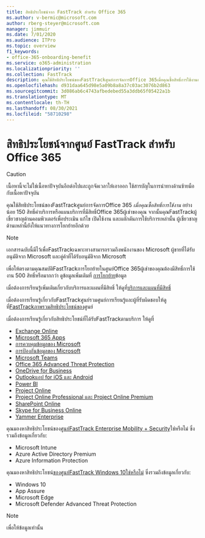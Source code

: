 ```yaml
---
title: สิทธิประโยชน์จาก FastTrack สำหรับ Office 365
ms.author: v-bermic@microsoft.com
author: rberg-steyer@microsoft.com
manager: jimmuir
ms.date: 7/01/2020
ms.audience: ITPro
ms.topic: overview
f1_keywords:
- office-365-onboarding-benefit
ms.service: o365-administration
ms.localizationpriority: ''
ms.collection: FastTrack
description: คุณใช้สิทธิประโยชน์ของFastTrackศูนย์การจัดการOffice 365เมื่อคุณซื้อสิทธิ์การใช้งานอย่างน้อย 150 สิทธิ์ค่าบริการหรือแผนบริการที่มีสิทธิ์Office 365ผู้เช่าของคุณ จากนั้นคุณFastTrackผู้เชี่ยวชาญด้านคอมพิวเตอร์เพื่อประเมิน แก้ไข เปิดใช้งาน และผลักดันการใช้บริการเหล่านั้น ผู้เชี่ยวชาญด้านเหล่านี้ยังให้แนวทางการโยกย้ายอีกด้วย
ms.openlocfilehash: d931daa645d98e5a09b8a8a37c03ac3076b2d863
ms.sourcegitcommit: 3d086ab6c4743afbedebed55a3ddb65f05422a1b
ms.translationtype: MT
ms.contentlocale: th-TH
ms.lasthandoff: 08/30/2021
ms.locfileid: "58710298"
---
```

# <a name="fasttrack-center-benefit-for-office-365"></a>สิทธิประโยชน์จากศูนย์ FastTrack สำหรับ Office 365

> [!CAUTION]
> เนื้อหานี้จะไม่ใช่เนื้อหาปัจจุบันอีกต่อไปและถูกจัดเวลาให้เอาออก ใช้สารบัญในการนําทางด้านซ้ายมือกับเนื้อหาปัจจุบัน

คุณใช้สิทธิประโยชน์ของFastTrackศูนย์การจัดการOffice 365 *เมื่อคุณซื้อสิทธิ์การใช้งาน* อย่างน้อย 150 สิทธิ์ค่าบริการหรือแผนบริการที่มีสิทธิ์Office 365ผู้เช่าของคุณ จากนั้นคุณFastTrackผู้เชี่ยวชาญด้านคอมพิวเตอร์เพื่อประเมิน แก้ไข เปิดใช้งาน และผลักดันการใช้บริการเหล่านั้น ผู้เชี่ยวชาญด้านเหล่านี้ยังให้แนวทางการโยกย้ายอีกด้วย 
  
> [!NOTE]
> เอกสารฉบับนี้มีไว้เพื่อFastTrackเฉพาะทางสามารถรวมถึงพนักงานของ Microsoft ผู้ขายที่ได้รับอนุมัติจาก Microsoft และคู่ค้าที่ได้รับอนุมัติจาก Microsoft 
  
เพื่อให้ตรงตามคุณสมบัติFastTrackการโยกย้ายในศูนย์Office 365ผู้เช่าของคุณต้องมีสิทธิ์การใช้งาน 500 สิทธิ์หรือมากกว่า ดูข้อมูลเพิ่มเติมที่ [การโยกย้าย](O365-data-migration.md)ข้อมูล
  
เมื่อต้องการเรียนรู้เพิ่มเติมเกี่ยวกับบริการและแผนที่มีสิทธิ์ ให้ดูที่[บริการและแผนที่มีสิทธิ์](M365-eligible-services-and-plans.md)
  
เมื่อต้องการเรียนรู้เกี่ยวกับFastTrackศูนย์รวมศูนย์การเรียนรู้และผู้ที่รับผิดชอบให้ดูที่[FastTrackภาพรวมสิทธิประโยชน์ของ](O365-fasttrack-benefit-overview.md)ศูนย์

เมื่อต้องการเรียนรู้เกี่ยวกับสิทธิประโยชน์ที่ได้รับFastTrackตามบริการ ให้ดูที่

- [Exchange Online](O365-fasttrack-responsibilities.md#exchange-online)
- [Microsoft 365 Apps](O365-fasttrack-responsibilities.md#microsoft-365-apps)
- [การควบคุมข้อมูลของ Microsoft](O365-fasttrack-responsibilities.md#microsoft-information-governance)
- [การป้องกันข้อมูลของ Microsoft](O365-fasttrack-responsibilities.md#microsoft-information-protection)
- [Microsoft Teams](O365-fasttrack-responsibilities.md#microsoft-teams)
- [Office 365 Advanced Threat Protection](O365-fasttrack-responsibilities.md#office-365-advanced-threat-protection)
- [OneDrive for Business](O365-fasttrack-responsibilities.md#onedrive-for-business)
- [Outlookแอป for iOS และ Android](O365-fasttrack-responsibilities.md#outlook-for-ios-and-android)
- [Power BI](O365-fasttrack-responsibilities.md#power-bi)
- [Project Online](O365-fasttrack-responsibilities.md#project-online)
- [Project Online Professional และ Project Online Premium](O365-fasttrack-responsibilities.md#project-online-professional-and-project-online-premium)
- [SharePoint Online](O365-fasttrack-responsibilities.md#sharepoint-online)
- [Skype for Business Online](O365-fasttrack-responsibilities.md#skype-for-business-online)
- [Yammer Enterprise](O365-fasttrack-responsibilities.md#yammer-enterprise)
  
คุณมองหาสิทธิประโยชน์ของ[ศูนย์FastTrack Enterprise Mobility + Security](EMS-fasttrack-benefit-for-EMS.md)ใช่หรือไม่ ซึ่งรวมถึงข้อมูลเกี่ยวกับ:
  
- Microsoft Intune
- Azure Active Directory Premium 
- Azure Information Protection

คุณมองหาสิทธิประโยชน์[ของศูนย์FastTrack Windows 10ใช่หรือไม่](Win-10-fasttrack-benefit-for-Windows-10.md) ซึ่งรวมถึงข้อมูลเกี่ยวกับ:

- Windows 10
- App Assure
- Microsoft Edge
- Microsoft Defender Advanced Threat Protection
    
> [!NOTE]
> เพื่อให้ข้อมูลเท่านั้น 

